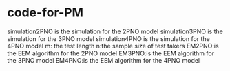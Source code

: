 # code-for-PM
simulation2PNO is the simulation for the 2PNO model
simulation3PNO is the simulation for the 3PNO model
simulation4PNO is the simulation for the 4PNO model
m: the test length
n:the sample size of test takers
EM2PNO:is the EEM algorithm for the 2PNO model
EM3PNO:is the EEM algorithm for the 3PNO model
EM4PNO:is the EEM algorithm for the 4PNO model
